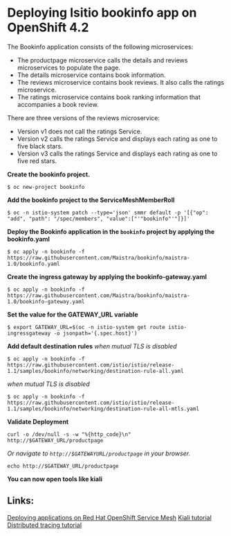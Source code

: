 # Deploying Isitio bookinfo app on OpenShift 4.2

The Bookinfo application consists of the following microservices:
* The productpage microservice calls the details and reviews microservices to populate the page.
* The details microservice contains book information.
* The reviews microservice contains book reviews. It also calls the ratings microservice.
* The ratings microservice contains book ranking information that accompanies a book review.

There are three versions of the reviews microservice:

* Version v1 does not call the ratings Service.
* Version v2 calls the ratings Service and displays each rating as one to five black stars.
* Version v3 calls the ratings Service and displays each rating as one to five red stars.


**Create the bookinfo project.**
```
$ oc new-project bookinfo
```

**Add the bookinfo project to the ServiceMeshMemberRoll**
```
$ oc -n istio-system patch --type='json' smmr default -p '[{"op": "add", "path": "/spec/members", "value":["'"bookinfo"'"]}]'
```

**Deploy the Bookinfo application in the `bookinfo` project by applying the bookinfo.yaml**
```
$ oc apply -n bookinfo -f https://raw.githubusercontent.com/Maistra/bookinfo/maistra-1.0/bookinfo.yaml
```

**Create the ingress gateway by applying the bookinfo-gateway.yaml**
```
$ oc apply -n bookinfo -f https://raw.githubusercontent.com/Maistra/bookinfo/maistra-1.0/bookinfo-gateway.yaml
```

**Set the value for the GATEWAY_URL variable**
```
$ export GATEWAY_URL=$(oc -n istio-system get route istio-ingressgateway -o jsonpath='{.spec.host}')
```

**Add default destination rules**
*when mutual TLS is disabled*
```
$ oc apply -n bookinfo -f https://raw.githubusercontent.com/istio/istio/release-1.1/samples/bookinfo/networking/destination-rule-all.yaml
```

*when mutual TLS is disabled*
```
$ oc apply -n bookinfo -f https://raw.githubusercontent.com/istio/istio/release-1.1/samples/bookinfo/networking/destination-rule-all-mtls.yaml
```

**Validate Deployment**
```
curl -o /dev/null -s -w "%{http_code}\n" http://$GATEWAY_URL/productpage
```

*Or navigate to  `http://$GATEWAYURL/productpage` in your browser.*
```
echo http://$GATEWAY_URL/productpage
```

**You can now open tools like kiali**

## Links:
[Deploying applications on Red Hat OpenShift Service Mesh](https://docs.openshift.com/container-platform/4.2/service_mesh/service_mesh_day_two/prepare-to-deploy-applications-ossm.html)
[Kiali tutorial](https://docs.openshift.com/container-platform/4.2/service_mesh/service_mesh_day_two/ossm-tutorial-kiali.html)
[Distributed tracing tutorial](https://docs.openshift.com/container-platform/4.2/service_mesh/service_mesh_day_two/ossm-tutorial-jaeger-tracing.html)
